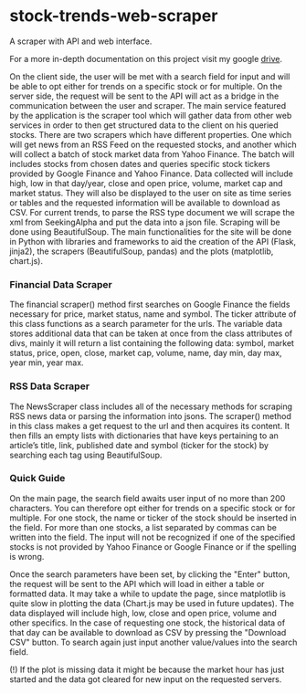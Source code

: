 # stock-trends-web-scraper
A scraper with API and web interface.

For a more in-depth documentation on this project visit my google [drive](https://drive.google.com/drive/u/2/folders/1JwzvqomAy4oqWKFoaOfux0fP8Qvz5gzV).

On the client side, the user will be met with a search field for input and will be able to opt either for trends on a specific stock or for multiple. On the server side, the request will be sent to the API will act as a bridge in the communication between the user and scraper. The main service featured by the application is the scraper tool which will gather data from other web services in order to then get structured data to the client on his queried stocks. There are two scrapers which have different properties. One which will get news from an RSS Feed on the requested stocks, and another which will collect a batch of stock market data from Yahoo Finance. The batch will includes stocks from chosen dates and queries specific stock tickers provided by Google Finance and Yahoo Finance. Data collected will include high, low in that day/year, close and open price, volume, market cap and market status. They will also be displayed to the user on site as time series or tables and the requested information will be available to download as CSV. For current trends, to parse the RSS type document we will scrape the xml from SeekingAlpha and
put the data into a json file. Scraping will be done using BeautifulSoup. The main functionalities for the site will be done in Python with libraries and frameworks to aid the creation of the API (Flask, jinja2), the scrapers (BeautifulSoup, pandas) and the plots (matplotlib, chart.js).

### Financial Data Scraper

The financial scraper() method first searches on Google Finance the fields necessary for price, market status, name and symbol. The ticker attribute of this class functions as a search parameter for the urls. The variable data stores additional data that can be taken at once from the class attributes of divs, mainly it will
return a list containing the following data: symbol, market status, price, open, close, market cap, volume, name, day min, day max, year min, year max.

### RSS Data Scraper

The NewsScraper class includes all of the necessary methods for scraping RSS news data or parsing the information into jsons. The scraper() method in this class makes a get request to the url and then acquires its content. It then fills an empty lists with dictionaries that have keys pertaining to an article’s title, link, published date and symbol (ticker for the stock) by searching each tag using BeautifulSoup.

### Quick Guide

On the main page, the search field awaits user input of no more than 200 characters. You can therefore opt either for trends on a specific stock or for multiple. For one stock, the name or ticker of the stock should be inserted in the field. For more than one stocks, a list separated by commas can be written into the field. The input will not be recognized if one of the specified stocks is not provided by Yahoo Finance or Google Finance or if the spelling is wrong. 

Once the search parameters have been set, by clicking the "Enter" button, the request will be sent to the API which will load in either a table or formatted data. It may take a while to update the page, since matplotlib is quite slow in plotting the data (Chart.js may be used in future updates). The data displayed will include high, low, close and open price, volume and other specifics. In the case of requesting one stock, the historical data of that day can be available to download as CSV by pressing the "Download CSV" button. To search again just input another value/values into the search field.

(!) If the plot is missing data it might be because the market hour has just started and the data got cleared for new input on the requested servers.
